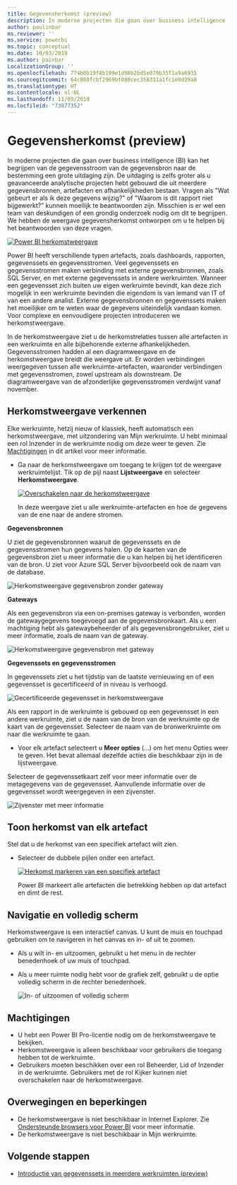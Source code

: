 ```yaml
---
title: Gegevensherkomst (preview)
description: In moderne projecten die gaan over business intelligence (BI) is het begrijpen van de gegevensstroom van de gegevensbron naar de bestemming een grote uitdaging voor veel klanten.
author: paulinbar
ms.reviewer: ''
ms.service: powerbi
ms.topic: conceptual
ms.date: 10/03/2019
ms.author: painbar
LocalizationGroup: ''
ms.openlocfilehash: 774b8b19f8b199e1d98b2bd5e079b35f1a9a6935
ms.sourcegitcommit: 64c860fcbf2969bf089cec358331a1fc1e0d39a8
ms.translationtype: HT
ms.contentlocale: nl-NL
ms.lasthandoff: 11/09/2019
ms.locfileid: "73877352"
---
```

# <a name="data-lineage-preview"></a>Gegevensherkomst (preview)
In moderne projecten die gaan over business intelligence (BI) kan het begrijpen van de gegevensstroom van de gegevensbron naar de bestemming een grote uitdaging zijn. De uitdaging is zelfs groter als u geavanceerde analytische projecten hebt gebouwd die uit meerdere gegevensbronnen, artefacten en afhankelijkheden bestaan.  Vragen als "Wat gebeurt er als ik deze gegevens wijzig?" of "Waarom is dit rapport niet bijgewerkt?" kunnen moeilijk te beantwoorden zijn. Misschien is er wel een team van deskundigen of een grondig onderzoek nodig om dit te begrijpen. We hebben de weergave gegevensherkomst ontworpen om u te helpen bij het beantwoorden van deze vragen.

[ ![Power BI herkomstweergave](media/service-data-lineage/power-bi-lineage-view-cropped.png) ](media/service-data-lineage/power-bi-lineage-view-full-size.png#lightbox)
 
Power BI heeft verschillende typen artefacts, zoals dashboards, rapporten, gegevenssets en gegevensstromen. Veel gegevenssets en gegevensstromen maken verbinding met externe gegevensbronnen, zoals SQL Server, en met externe gegevenssets in andere werkruimten. Wanneer een gegevensset zich buiten uw eigen werkruimte bevindt, kan deze zich mogelijk in een werkruimte bevinden die eigendom is van iemand van IT of van een andere analist. Externe gegevensbronnen en gegevenssets maken het moeilijker om te weten waar de gegevens uiteindelijk vandaan komen. Voor complexe en eenvoudigere projecten introduceren we herkomstweergave. 

In de herkomstweergave ziet u de herkomstrelaties tussen alle artefacten in een werkruimte en alle bijbehorende externe afhankelijkheden. Gegevensstromen hadden al een diagramweergave en de herkomstweergave breidt die weergave uit. Er worden verbindingen weergegeven tussen alle werkruimte-artefacten, waaronder verbindingen met gegevensstromen, zowel upstream als downstream. De diagramweergave van de afzonderlijke gegevensstromen verdwijnt vanaf november.

## <a name="explore-lineage-view"></a>Herkomstweergave verkennen

Elke werkruimte, hetzij nieuw of klassiek, heeft automatisch een herkomstweergave, met uitzondering van Mijn werkruimte. U hebt minimaal een rol Inzender in de werkruimte nodig om deze weer te geven. Zie [Machtigingen](#permissions) in dit artikel voor meer informatie. 

- Ga naar de herkomstweergave om toegang te krijgen tot de weergave werkruimtelijst. Tik op de pijl naast **Lijstweergave** en selecteer **Herkomstweergave**.

    [ ![Overschakelen naar de herkomstweergave](media/service-data-lineage/power-bi-lineage-list-view-cropped.png) ](media/service-data-lineage/power-bi-lineage-list-view.png#lightbox)

    In deze weergave ziet u alle werkruimte-artefacten en hoe de gegevens van de ene naar de andere stromen.

**Gegevensbronnen**

U ziet de gegevensbronnen waaruit de gegevenssets en de gegevensstromen hun gegevens halen. Op de kaarten van de gegevensbron ziet u meer informatie die u kan helpen bij het identificeren van de bron. U ziet voor Azure SQL Server bijvoorbeeld ook de naam van de database.

![Herkomstweergave gegevensbron zonder gateway](media/service-data-lineage/power-bi-lineage-data-source-no-gateway.png)
 
**Gateways**

Als een gegevensbron via een on-premises gateway is verbonden, worden de gatewaygegevens toegevoegd aan de gegevensbronkaart. Als u een machtiging hebt als gatewaybeheerder of als gegevensbrongebruiker, ziet u meer informatie, zoals de naam van de gateway.

![Herkomstweergave gegevensbron met gateway](media/service-data-lineage/power-bi-lineage-data-source-with-gateway.png)

**Gegevenssets en gegevensstromen**
 
In gegevenssets ziet u het tijdstip van de laatste vernieuwing en of een gegevensset is gecertificeerd of in niveau is verhoogd.

![Gecertificeerde gegevensset in herkomstweergave](media/service-data-lineage/power-bi-lineage-external-certified-dataset.png)
 
Als een rapport in de werkruimte is gebouwd op een gegevensset in een andere werkruimte, ziet u de naam van de bron van de werkruimte op de kaart van de gegevensset. Selecteer de naam van de bronwerkruimte om naar die werkruimte te gaan.
 
- Voor elk artefact selecteert u **Meer opties** (...) om het menu Opties weer te geven. Het bevat allemaal dezelfde acties die beschikbaar zijn in de lijstweergave.
  
Selecteer de gegevenssetkaart zelf voor meer informatie over de metagegevens van de gegevensset. Aanvullende informatie over de gegevensset wordt weergegeven in een zijvenster.

![Zijvenster met meer informatie](media/service-data-lineage/power-bi-lineage-side-pane.png)
 
## <a name="show-lineage-for-any-artifact"></a>Toon herkomst van elk artefact 

Stel dat u de herkomst van een specifiek artefact wilt zien.

- Selecteer de dubbele pijlen onder een artefact.

    [ ![Herkomst markeren van een specifiek artefact](media/service-data-lineage/power-bi-lineage-highlight-cropped.png) ](media/service-data-lineage/power-bi-lineage-highlight-full-size.png#lightbox)

    Power BI markeert alle artefacten die betrekking hebben op dat artefact en dimt de rest. 

## <a name="navigation-and-full-screen"></a>Navigatie en volledig scherm 

Herkomstweergave is een interactief canvas. U kunt de muis en touchpad gebruiken om te navigeren in het canvas en in- of uit te zoomen.  

- Als u wilt in- en uitzoomen, gebruikt u het menu in de rechter benedenhoek of uw muis of touchpad. 

- Als u meer ruimte nodig hebt voor de grafiek zelf, gebruikt u de optie volledig scherm in de rechter benedenhoek. 

    ![In- of uitzoomen of volledig scherm](media/service-data-lineage/power-bi-lineage-zoom-full-screen.png)

## <a name="permissions"></a>Machtigingen

- U hebt een Power BI Pro-licentie nodig om de herkomstweergave te bekijken.
- Herkomstweergave is alleen beschikbaar voor gebruikers die toegang hebben tot de werkruimte.
- Gebruikers moeten beschikken over een rol Beheerder, Lid of Inzender in de werkruimte. Gebruikers met de rol Kijker kunnen niet overschakelen naar de herkomstweergave.

## <a name="considerations-and-limitations"></a>Overwegingen en beperkingen

- De herkomstweergave is niet beschikbaar in Internet Explorer. Zie [Ondersteunde browsers voor Power BI](power-bi-browsers.md) voor meer informatie.
- De herkomstweergave is niet beschikbaar in Mijn werkruimte.

## <a name="next-steps"></a>Volgende stappen

- [Introductie van gegevenssets in meerdere werkruimten (preview)](service-datasets-across-workspaces.md)
